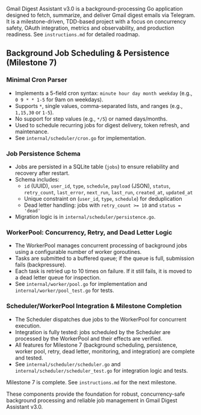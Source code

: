 Gmail Digest Assistant v3.0 is a background-processing Go application designed to fetch, summarize, and deliver Gmail digest emails via Telegram. It is a milestone-driven, TDD-based project with a focus on concurrency safety, OAuth integration, metrics and observability, and production readiness. See `instructions.md` for detailed roadmap.

## Background Job Scheduling & Persistence (Milestone 7)

### Minimal Cron Parser
- Implements a 5-field cron syntax: `minute hour day month weekday` (e.g., `0 9 * * 1-5` for 9am on weekdays).
- Supports `*`, single values, comma-separated lists, and ranges (e.g., `1,15,30` or `1-5`).
- No support for step values (e.g., `*/5`) or named days/months.
- Used to schedule recurring jobs for digest delivery, token refresh, and maintenance.
- See `internal/scheduler/cron.go` for implementation.

### Job Persistence Schema
- Jobs are persisted in a SQLite table (`jobs`) to ensure reliability and recovery after restart.
- Schema includes:
  - `id` (UUID), `user_id`, `type`, `schedule`, `payload` (JSON), `status`, `retry_count`, `last_error`, `next_run`, `last_run`, `created_at`, `updated_at`
  - Unique constraint on (`user_id`, `type`, `schedule`) for deduplication
  - Dead letter handling: jobs with `retry_count >= 10` and `status = 'dead'`
- Migration logic is in `internal/scheduler/persistence.go`.

### WorkerPool: Concurrency, Retry, and Dead Letter Logic
- The WorkerPool manages concurrent processing of background jobs using a configurable number of worker goroutines.
- Tasks are submitted to a buffered queue; if the queue is full, submission fails (backpressure).
- Each task is retried up to 10 times on failure. If it still fails, it is moved to a dead letter queue for inspection.
- See `internal/worker/pool.go` for implementation and `internal/worker/pool_test.go` for tests.

### Scheduler/WorkerPool Integration & Milestone Completion
- The Scheduler dispatches due jobs to the WorkerPool for concurrent execution.
- Integration is fully tested: jobs scheduled by the Scheduler are processed by the WorkerPool and their effects are verified.
- All features for Milestone 7 (background scheduling, persistence, worker pool, retry, dead letter, monitoring, and integration) are complete and tested.
- See `internal/scheduler/scheduler.go` and `internal/scheduler/scheduler_test.go` for integration logic and tests.

Milestone 7 is complete. See `instructions.md` for the next milestone.

These components provide the foundation for robust, concurrency-safe background processing and reliable job management in Gmail Digest Assistant v3.0.